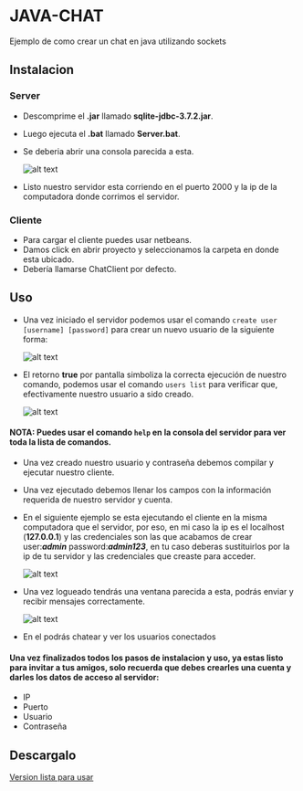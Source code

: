 # JAVA-CHAT

Ejemplo de como crear un chat en java utilizando sockets

## Instalacion
### Server

* Descomprime el **.jar** llamado **sqlite-jdbc-3.7.2.jar**.
* Luego ejecuta el **.bat** llamado **Server.bat**.
* Se deberia abrir una consola parecida a esta.

  ![alt text](https://i.imgur.com/aECavia.png) 
* Listo nuestro servidor esta corriendo en el puerto 2000 y la ip de la computadora donde corrimos el servidor.
### Cliente
* Para cargar el cliente puedes usar netbeans.
* Damos click en abrir proyecto y seleccionamos la carpeta en donde esta ubicado.
* Debería llamarse ChatClient por defecto.

## Uso
* Una vez iniciado el servidor podemos usar el comando ``create user [username] [password]`` para crear un nuevo usuario de la siguiente forma:
 
  ![alt text](https://i.imgur.com/6PSUkmU.png) 

* El retorno **true** por pantalla simboliza la correcta ejecución de nuestro comando, podemos usar el comando ``users list`` para verificar que, efectivamente nuestro usuario a sido creado.

  ![alt text](https://i.imgur.com/CKEL4b9.png)

#### NOTA: Puedes usar el comando ``help`` en la consola del servidor para ver toda la lista de comandos.

* Una vez creado nuestro usuario y contraseña debemos compilar y ejecutar nuestro cliente.
* Una vez ejecutado debemos llenar los campos con la información requerida de nuestro servidor y cuenta.
* En el siguiente ejemplo se esta ejecutando el cliente en la misma computadora que el servidor, por eso, en mi caso la ip es el localhost (**127.0.0.1**) y las credenciales son las que acabamos de crear user:***admin*** password:***admin123***, en tu caso deberas sustituirlos por la ip de tu servidor y las credenciales que creaste para acceder.

  ![alt text](https://i.imgur.com/fchI9o1.png)

* Una vez logueado tendrás una ventana parecida a esta, podrás enviar y recibir mensajes correctamente.

  ![alt text](https://i.imgur.com/DKFW5jn.png)

* En el podrás chatear y ver los usuarios conectados

#### Una vez finalizados todos los pasos de instalacion y uso, ya estas listo para invitar a tus amigos, solo recuerda que debes crearles una cuenta y darles los datos de acceso al servidor:
* IP
* Puerto
* Usuario
* Contraseña


## Descargalo
[Version lista para usar](http://www.mediafire.com/file/q87ei3zd1huqlh5/Java-Chat.rar/file)
